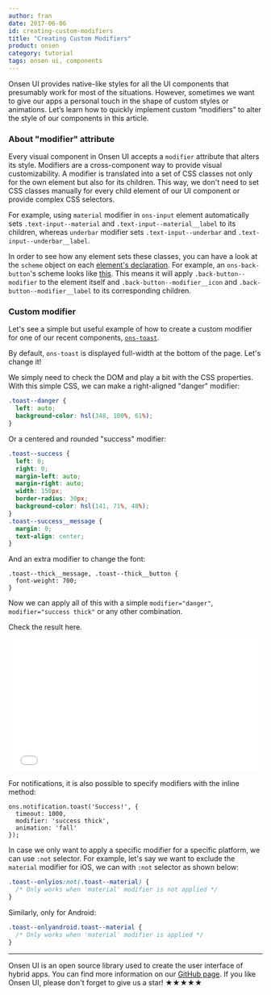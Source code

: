 ```yaml
---
author: fran
date: 2017-06-06
id: creating-custom-modifiers
title: "Creating Custom Modifiers"
product: onsen
category: tutorial
tags: onsen ui, components
---
```


Onsen UI provides native-like styles for all the UI components that presumably work for most of the situations. However, sometimes we want to give our apps a personal touch in the shape of custom styles or animations. Let’s learn how to quickly implement custom “modifiers” to alter the style of our components in this article.

<!-- more -->

### About "modifier" attribute

Every visual component in Onsen UI accepts a `modifier` attribute that alters its style. Modifiers are a cross-component way to provide visual customizability. A modifier is translated into a set of CSS classes not only for the own element but also for its children. This way, we don't need to set CSS classes manually for every child element of our UI component or provide complex CSS selectors.

For example, using `material` modifier in `ons-input` element automatically sets `.text-input--material` and `.text-input--material__label` to its children, whereas `underbar` modifier sets `.text-input--underbar` and `.text-input--underbar__label`.

In order to see how any element sets these classes, you can have a look at the `scheme` object on each [element's declaration](https://github.com/OnsenUI/OnsenUI/tree/master/core/src/elements). For example, an `ons-back-button`'s scheme looks like [this](https://github.com/OnsenUI/OnsenUI/blob/master/core/src/elements/ons-back-button.js#L26). This means it will apply `.back-button--modifier` to the element itself and `.back-button--modifier__icon` and `.back-button--modifier__label` to its corresponding children.

### Custom modifier

Let's see a simple but useful example of how to create a custom modifier for one of our recent components, [`ons-toast`](https://onsen.io/v2/docs/js/ons-toast.html).

By default, `ons-toast` is displayed full-width at the bottom of the page. Let's change it!

We simply need to check the DOM and play a bit with the CSS properties. With this simple CSS, we can make a right-aligned "danger" modifier:

```css
.toast--danger {
  left: auto;
  background-color: hsl(348, 100%, 61%);
}
```

Or a centered and rounded "success" modifier:

```css
.toast--success {
  left: 0;
  right: 0;
  margin-left: auto;
  margin-right: auto;
  width: 150px;
  border-radius: 30px;
  background-color: hsl(141, 71%, 48%);
}
.toast--success__message {
  margin: 0;
  text-align: center;
}
```

And an extra modifier to change the font:

```
.toast--thick__message, .toast--thick__button {
  font-weight: 700;
}
```

Now we can apply all of this with a simple `modifier="danger"`, `modifier="success thick"` or any other combination.

Check the result here.

<iframe height='265' scrolling='no' title='Onsen UI - Toasts custom modifiers' src='//codepen.io/frankdiox/embed/preview/rwaGVr/?height=265&theme-id=0&default-tab=html,result&embed-version=2' frameborder='no' allowtransparency='true' allowfullscreen='true' style='width: 100%;'>See the Pen <a href='https://codepen.io/frankdiox/pen/rwaGVr/'>Onsen UI - Toasts custom modifiers</a> by Fran Dios (<a href='https://codepen.io/frankdiox'>@frankdiox</a>) on <a href='https://codepen.io'>CodePen</a>.
</iframe>

For notifications, it is also possible to specify modifiers with the inline method:

```
ons.notification.toast('Success!', {
  timeout: 1000,
  modifier: 'success thick',
  animation: 'fall'
});
```

In case we only want to apply a specific modifier for a specific platform, we can use `:not` selector. For example, let's say we want to exclude the `material` modifier for iOS, we can with `:not` selector as shown below:

```css
.toast--onlyios:not(.toast--material) {
  /* Only works when 'material' modifier is not applied */
}
```

Similarly, only for Android:

```css
.toast--onlyandroid.toast--material {
  /* Only works when 'material' modifier is applied */
}
```

---

Onsen UI is an open source library used to create the user interface of hybrid apps. You can find more information on our [GitHub page](https://github.com/OnsenUI/OnsenUI). If you like Onsen UI, please don't forget to give us a star! ★★★★★
